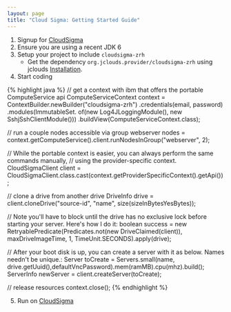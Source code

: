 ```yaml
---
layout: page
title: "Cloud Sigma: Getting Started Guide"
---
```


1. Signup for [CloudSigma](http://www.cloudsigma.com/)
2. Ensure you are using a recent JDK 6
3. Setup your project to include `cloudsigma-zrh`
	* Get the dependency `org.jclouds.provider/cloudsigma-zrh` using jclouds [Installation](/start/install).
4. Start coding

{% highlight java %}
// get a context with ibm that offers the portable ComputeService api
ComputeServiceContext context = ContextBuilder.newBuilder("cloudsigma-zrh")
                      .credentials(email, password)
                      .modules(ImmutableSet.<Module> of(new Log4JLoggingModule(),
                                                        new SshjSshClientModule()))
                      .buildView(ComputeServiceContext.class);

// run a couple nodes accessible via group webserver
nodes = context.getComputeService().client.runNodesInGroup("webserver", 2);

// While the portable context is easier, you can always perform the same commands manually,
// using the provider-specific context.
CloudSigmaClient client = CloudSigmaClient.class.cast(context.getProviderSpecificContext().getApi());

// clone a drive from another drive
DriveInfo drive = client.cloneDrive("source-id", "name", size(sizeInBytesYesBytes));

// Note you'll have to block until the drive has no exclusive lock before starting your server.  Here's how I do it:
boolean success =  new RetryablePredicate<DriveInfo>(Predicates.not(new DriveClaimed(client)), maxDriveImageTime, 1, TimeUnit.SECONDS).apply(drive);

// After your boot disk is up, you can create a server with it as below. Names needn't be unique.:
Server toCreate = Servers.small(name, drive.getUuid(),defaultVncPassword).mem(ramMB).cpu(mhz).build();
ServerInfo newServer = client.createServer(toCreate);

// release resources
context.close();
{% endhighlight %}

5. Run on [CloudSigma](http://www.cloudsigma.com/)
